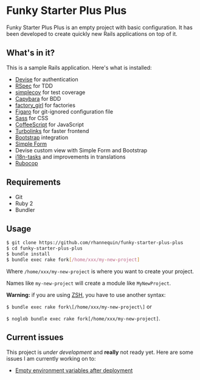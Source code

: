 # Funky Starter Plus Plus

Funky Starter Plus Plus is an empty project with basic configuration. It has been developed to create quickly new Rails applications on top of it.

## What's in it?

This is a sample Rails application. Here's what is installed:

* [Devise](https://github.com/plataformatec/devise) for authentication
* [RSpec](https://github.com/rspec/rspec-rails) for TDD
* [simplecov](https://github.com/colszowka/simplecov) for test coverage
* [Capybara](https://github.com/jnicklas/capybara) for BDD
* [factory_girl](https://github.com/thoughtbot/factory_girl) for factories
* [Figaro](https://github.com/laserlemon/figaro) for git-ignored configuration file
* [Sass](http://sass-lang.com/guide) for CSS
* [CoffeeScript](http://coffeescript.org/) for JavaScript
* [Turbolinks](https://github.com/rails/turbolinks) for faster frontend
* [Bootstrap](https://github.com/twbs/bootstrap-sass) integration
* [Simple Form](https://github.com/plataformatec/simple_form)
* Devise custom view with Simple Form and Bootstrap
* [i18n-tasks](https://github.com/glebm/i18n-tasks) and improvements in translations
* [Rubocop](https://github.com/bbatsov/rubocop)

## Requirements

* Git
* Ruby 2
* Bundler

## Usage

```sh
$ git clone https://github.com/rhannequin/funky-starter-plus-plus
$ cd funky-starter-plus-plus
$ bundle install
$ bundle exec rake fork[/home/xxx/my-new-project]
```

Where `/home/xxx/my-new-project` is where you want to create your project.

Names like `my-new-project` will create a module like `MyNewProject`.

**Warning:** if you are using [ZSH](https://github.com/robbyrussell/oh-my-zsh), you have to use another syntax:

`$ bundle exec rake fork\[/home/xxx/my-new-project\]` or

`$ noglob bundle exec rake fork[/home/xxx/my-new-project]`.

## Current issues

This project is *under development* and **really** not ready yet. Here are some issues I am currently working on to:

* [Empty environment variables after deployment](https://github.com/laserlemon/figaro/issues/210)
